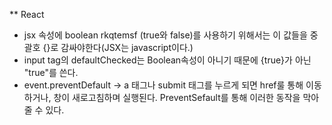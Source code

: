 ** React

- jsx 속성에 boolean rkqtemsf (true와 false)를 사용하기 위해서는 이 값들을 중괄호 {}로 감싸야한다(JSX는 javascript이다.)
- input tag의 defaultChecked는 Boolean속성이 아니기 때문에 {true}가 아닌 "true"를 쓴다.
- event.preventDefault -> a 태그나 submit 태그를 누르게 되면 href룰 통해 이동하거나, 창이 새로고침하며 실행된다. PreventSefault를 통해 이러한 동작을 막아줄 수 있다.
